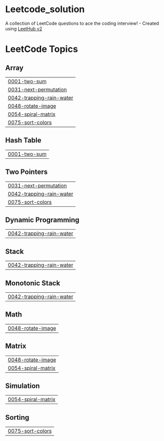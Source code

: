 # Leetcode_solution
A collection of LeetCode questions to ace the coding interview! - Created using [LeetHub v2](https://github.com/arunbhardwaj/LeetHub-2.0)

<!---LeetCode Topics Start-->
# LeetCode Topics
## Array
|  |
| ------- |
| [0001-two-sum](https://github.com/darxharsh373/Leetcode_solution/tree/master/0001-two-sum) |
| [0031-next-permutation](https://github.com/darxharsh373/Leetcode_solution/tree/master/0031-next-permutation) |
| [0042-trapping-rain-water](https://github.com/darxharsh373/Leetcode_solution/tree/master/0042-trapping-rain-water) |
| [0048-rotate-image](https://github.com/darxharsh373/Leetcode_solution/tree/master/0048-rotate-image) |
| [0054-spiral-matrix](https://github.com/darxharsh373/Leetcode_solution/tree/master/0054-spiral-matrix) |
| [0075-sort-colors](https://github.com/darxharsh373/Leetcode_solution/tree/master/0075-sort-colors) |
## Hash Table
|  |
| ------- |
| [0001-two-sum](https://github.com/darxharsh373/Leetcode_solution/tree/master/0001-two-sum) |
## Two Pointers
|  |
| ------- |
| [0031-next-permutation](https://github.com/darxharsh373/Leetcode_solution/tree/master/0031-next-permutation) |
| [0042-trapping-rain-water](https://github.com/darxharsh373/Leetcode_solution/tree/master/0042-trapping-rain-water) |
| [0075-sort-colors](https://github.com/darxharsh373/Leetcode_solution/tree/master/0075-sort-colors) |
## Dynamic Programming
|  |
| ------- |
| [0042-trapping-rain-water](https://github.com/darxharsh373/Leetcode_solution/tree/master/0042-trapping-rain-water) |
## Stack
|  |
| ------- |
| [0042-trapping-rain-water](https://github.com/darxharsh373/Leetcode_solution/tree/master/0042-trapping-rain-water) |
## Monotonic Stack
|  |
| ------- |
| [0042-trapping-rain-water](https://github.com/darxharsh373/Leetcode_solution/tree/master/0042-trapping-rain-water) |
## Math
|  |
| ------- |
| [0048-rotate-image](https://github.com/darxharsh373/Leetcode_solution/tree/master/0048-rotate-image) |
## Matrix
|  |
| ------- |
| [0048-rotate-image](https://github.com/darxharsh373/Leetcode_solution/tree/master/0048-rotate-image) |
| [0054-spiral-matrix](https://github.com/darxharsh373/Leetcode_solution/tree/master/0054-spiral-matrix) |
## Simulation
|  |
| ------- |
| [0054-spiral-matrix](https://github.com/darxharsh373/Leetcode_solution/tree/master/0054-spiral-matrix) |
## Sorting
|  |
| ------- |
| [0075-sort-colors](https://github.com/darxharsh373/Leetcode_solution/tree/master/0075-sort-colors) |
<!---LeetCode Topics End-->